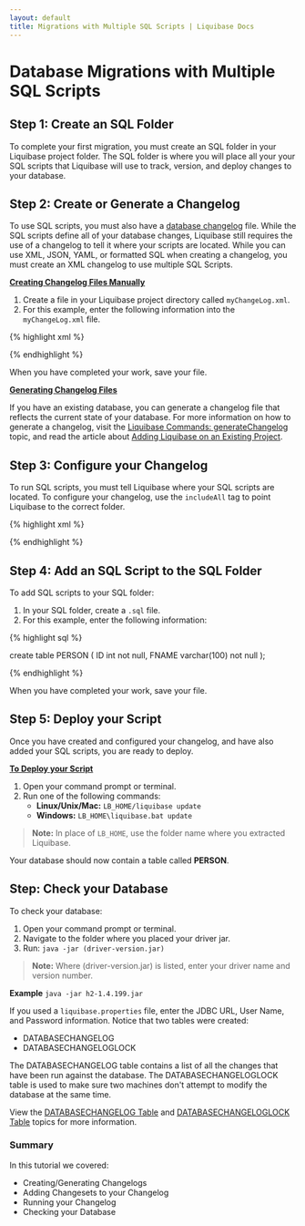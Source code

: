 ```yaml
---
layout: default
title: Migrations with Multiple SQL Scripts | Liquibase Docs
---
```

# Database Migrations with Multiple SQL Scripts

## Step 1: Create an SQL Folder
To complete your first migration, you must create an SQL folder in your Liquibase project folder. The SQL folder is where you will place all your your SQL scripts that Liquibase will use to track, version, and deploy changes to your database.

## Step 2: Create or Generate a Changelog
To use SQL scripts, you must also have a [database changelog](/documentation/databasechangelog.html) file. While the SQL scripts define all of your database changes, Liquibase still requires the use of a changelog to tell it where your scripts are located. While you can use XML, JSON, YAML, or formatted SQL when creating a changelog, you must create an XML changelog to use multiple SQL Scripts.

**<u>Creating Changelog Files Manually</u>**
1. Create a file in your Liquibase project directory called `myChangeLog.xml`.
2. For this example, enter the following information into the `myChangeLog.xml` file.

{% highlight xml %}

<?xml version="1.0" encoding="UTF-8"?>
<databaseChangeLog
    xmlns="http://www.liquibase.org/xml/ns/dbchangelog"
    xmlns:xsi="http://www.w3.org/2001/XMLSchema-instance"
    xsi:schemaLocation="http://www.liquibase.org/xml/ns/dbchangelog
            http://www.liquibase.org/xml/ns/dbchangelog/dbchangelog-3.8.xsd">
</databaseChangeLog>

{% endhighlight %}

When you have completed your work, save your file.

**<u>Generating Changelog Files</u>**

If you have an existing database, you can generate a changelog file that reflects the current state of your database. 
For more information on how to generate a changelog, visit the [Liquibase Commands: generateChangelog](/documentation/generating_changelogs.html) topic, and read the article about [Adding Liquibase on an Existing Project](/documentation/existing_project.html).

## Step 3: Configure your Changelog
To run SQL scripts, you must tell Liquibase where your SQL scripts are located. To configure your changelog, use the `includeAll` tag to point Liquibase to the correct folder.

{% highlight xml %}

<?xml version="1.0" encoding="UTF-8"?>
<databaseChangeLog
    xmlns="http://www.liquibase.org/xml/ns/dbchangelog"
    xmlns:xsi="http://www.w3.org/2001/XMLSchema-instance"
    xsi:schemaLocation="http://www.liquibase.org/xml/ns/dbchangelog
            http://www.liquibase.org/xml/ns/dbchangelog/dbchangelog-3.8.xsd">
    <includeAll path="sql"/>
</databaseChangeLog>

{% endhighlight %}

## Step 4: Add an SQL Script to the SQL Folder
To add SQL scripts to your SQL folder:
1. In your SQL folder, create a `.sql` file.
2. For this example, enter the following information:

{% highlight sql %}

create table PERSON (
    ID int not null,
    FNAME varchar(100) not null
);

{% endhighlight %}

When you have completed your work, save your file.

## Step 5: Deploy your Script
Once you have created and configured your changelog, and have also added your SQL scripts, you are ready to deploy.

**<u>To Deploy your Script</u>**
1. Open your command prompt or terminal. 
2. Run one of the following commands:
    - **Linux/Unix/Mac:** `LB_HOME/liquibase update`
    - **Windows:** `LB_HOME\liquibase.bat update`

> **Note:** In place of `LB_HOME`, use the folder name where you extracted Liquibase.

Your database should now contain a table called **PERSON**.

## Step: Check your Database
To check your database:
1. Open your command prompt or terminal.
2. Navigate to the folder where you placed your driver jar.
3. Run: `java -jar (driver-version.jar)`

>**Note:** Where (driver-version.jar) is listed, enter your driver name and version number. 

**Example** `java -jar h2-1.4.199.jar`

If you used a `liquibase.properties` file, enter the JDBC URL, User Name, and Password information. Notice that two tables were created:
- DATABASECHANGELOG
- DATABASECHANGELOGLOCK

The DATABASECHANGELOG table contains a list of all the changes that have been run against the database. The DATABASECHANGELOGLOCK table is used to make sure two machines don't attempt to modify the database at the same time.

View the [DATABASECHANGELOG Table](/documentation/databasechangelog_table.html) and [DATABASECHANGELOGLOCK Table](/documentation/databasechangeloglock_table.html) topics for more information.

### Summary
In this tutorial we covered:
- Creating/Generating Changelogs
- Adding Changesets to your Changelog
- Running your Changelog
- Checking your Database